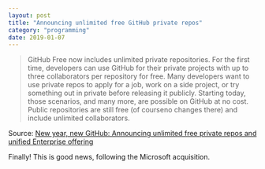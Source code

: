 ```yaml
---
layout: post
title: "Announcing unlimited free GitHub private repos"
category: "programming"
date: 2019-01-07
---
```


> GitHub Free now includes unlimited private repositories. For the first time, developers can use GitHub for their private projects with up to three collaborators per repository for free. Many developers want to use private repos to apply for a job, work on a side project, or try something out in private before releasing it publicly. Starting today, those scenarios, and many more, are possible on GitHub at no cost. Public repositories are still free (of courseno changes there) and include unlimited collaborators.

Source: [New year, new GitHub: Announcing unlimited free private repos and unified Enterprise offering](https://blog.github.com/2019-01-07-new-year-new-github/)

Finally!  This is good news, following the Microsoft acquisition.
